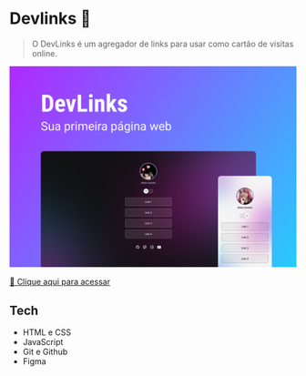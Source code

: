 # Devlinks 🚀

> O DevLinks é um agregador de links para usar como cartão de visitas online.

![preview](./.github/preview.png)

[🔗 Clique aqui para acessar](https://alanafsoares.github.io/devlinks/)

##  Tech

- HTML e CSS
- JavaScript
- Git e Github
- Figma
